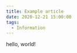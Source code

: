 ```yaml
---
title: Example article
date: 2020-12-21 15:00:00
tags:
  - Information
---
```


hello, world!
